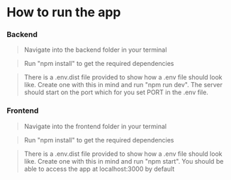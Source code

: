 # How to run the app

### Backend

> Navigate into the backend folder in your terminal

> Run "npm install" to get the required dependencies

> There is a .env.dist file provided to show how a .env file should look like. Create one with this in mind and run "npm run dev". The server should start on the port which for you set PORT in the .env file.

### Frontend

> Navigate into the frontend folder in your terminal

> Run "npm install" to get the required dependencies

> There is a .env.dist file provided to show how a .env file should look like. Create one with this in mind and run "npm start". You should be able to access the app at localhost:3000 by default
